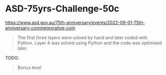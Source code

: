 # ASD-75yrs-Challenge-50c
https://www.asd.gov.au/75th-anniversary/events/2022-09-01-75th-anniversary-commemorative-coin

> The first three layers were solved by hand and later coded with Python.
> Layer 4 was solved using Python and the code was optimised later.

TODO:
> Bonus level
